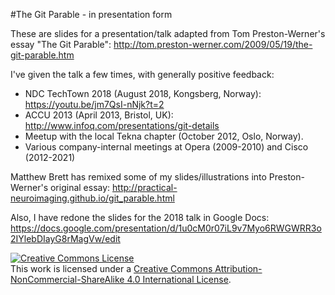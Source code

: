 #The Git Parable - in presentation form

These are slides for a presentation/talk adapted from Tom Preston-Werner's essay "The Git Parable": http://tom.preston-werner.com/2009/05/19/the-git-parable.htm

I've given the talk a few times, with generally positive feedback:

- NDC TechTown 2018 (August 2018, Kongsberg, Norway): https://youtu.be/jm7QsI-nNjk?t=2
- ACCU 2013 (April 2013, Bristol, UK): http://www.infoq.com/presentations/git-details
- Meetup with the local Tekna chapter (October 2012, Oslo, Norway).
- Various company-internal meetings at Opera (2009-2010) and Cisco (2012-2021)

Matthew Brett has remixed some of my slides/illustrations into Preston-Werner's original essay: http://practical-neuroimaging.github.io/git_parable.html

Also, I have redone the slides for the 2018 talk in Google Docs: https://docs.google.com/presentation/d/1u0cM0r07iL9v7Myo6RWGWRR3o2IYlebDIayG8rMagVw/edit

<a rel="license" href="http://creativecommons.org/licenses/by-nc-sa/4.0/"><img alt="Creative Commons License" style="border-width:0" src="https://i.creativecommons.org/l/by-nc-sa/4.0/88x31.png" /></a><br />This work is licensed under a <a rel="license" href="http://creativecommons.org/licenses/by-nc-sa/4.0/">Creative Commons Attribution-NonCommercial-ShareAlike 4.0 International License</a>.
